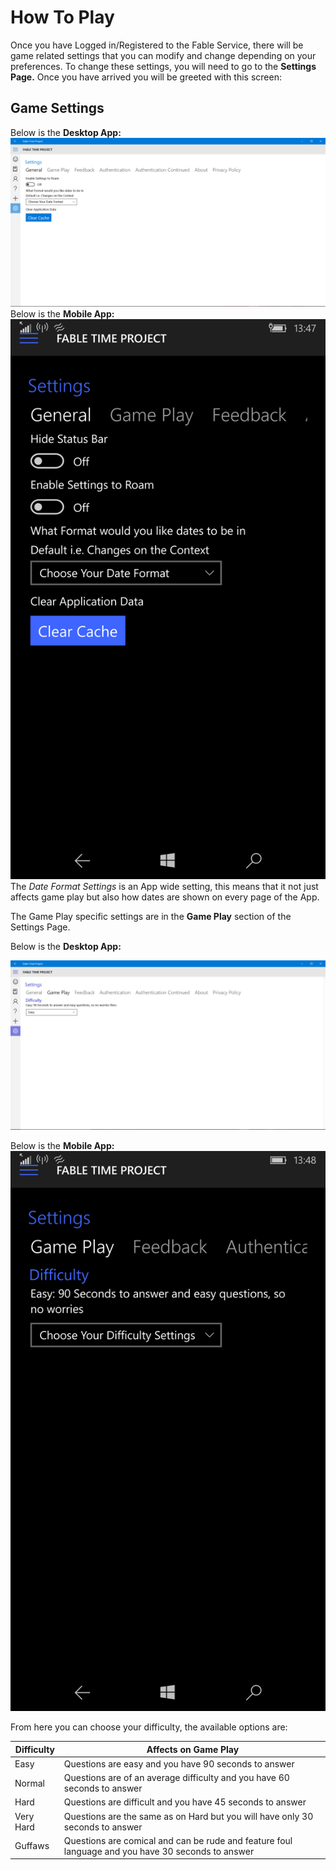 # How To Play
Once you have Logged in/Registered to the Fable Service, there will be game related settings that you can modify and change depending on your preferences. To change these settings, you will need to go to the **Settings Page.** Once you have arrived you will be greeted with this screen:

## Game Settings

Below is the **Desktop App:**
![Desktop: General Settings Area](images/Settings_General.png)
Below is the **Mobile App:**
![](images/wp_ss_20160410_0001.png)
 The *Date Format Settings* is an App wide setting, this means that it not just affects game play but also how dates are shown on every page of the App.
 
 The Game Play specific settings are in the **Game Play** section of the Settings Page.
 
 Below is the **Desktop App:**
 
 ![](images/Settings_Game_Play.png)
 
Below is the **Mobile App:**
 ![](images/wp_ss_20160410_0002.png)
 
 From here you can choose your difficulty, the available options are:
 
| Difficulty | Affects on Game Play |
| -- | -- |
| Easy | Questions are easy and you have 90 seconds to answer  |
| Normal | Questions are of an average difficulty and you have 60 seconds to answer |
| Hard | Questions are difficult and you have 45 seconds to answer |
| Very Hard | Questions are the same as on Hard but you will have only 30 seconds to answer |
| Guffaws | Questions are comical and can be rude and feature foul language and you have 30 seconds to answer |


